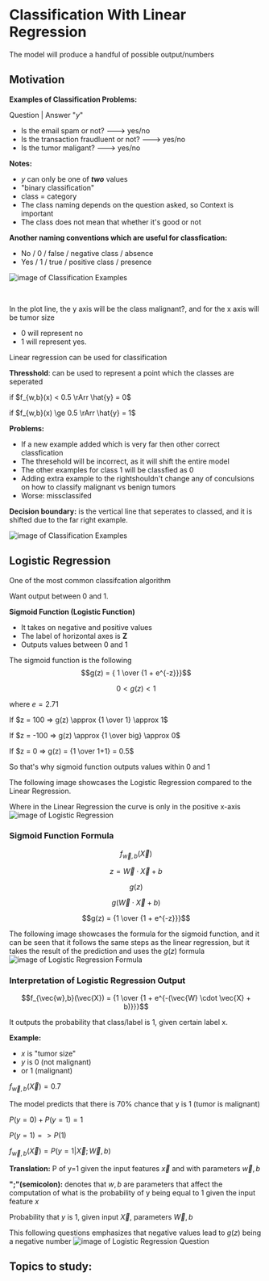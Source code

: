 # Classification With Linear Regression

The model will produce a handful of possible output/numbers

## Motivation

**Examples of Classification Problems:**

Question | Answer "$y$"
- Is the email  spam or not? ---> yes/no
- Is the transaction fraudluent or not? ---> yes/no
- Is the tumor maligant? ---> yes/no


**Notes:**

- $y$ can only be one of ***two*** values
- "binary classification"
- class = category
- The class naming depends on the question asked, so Context is important
- The class does not mean that whether it's good or not

**Another naming conventions which are useful for classfication:**

- No  / 0 / false / negative class / absence
- Yes / 1 / true  / positive class / presence

![image of Classification Examples](images/Classification-Examples.png)


<br/>

In the plot line, the y axis will be the class malignant?, and for the x axis will be tumor size

- 0 will represent no
- 1 will represent yes.

Linear regression can be used for classification

**Thresshold**: can be used to represent a point which the classes are seperated

if $f_{w,b}(x) < 0.5 \rArr \hat{y} = 0$

if $f_{w,b}(x) \ge 0.5 \rArr \hat{y} = 1$

**Problems:**

- If a new example added which is very far then other correct classfication
- The thresehold will be incorrect, as it will shift the entire model
- The other examples for class 1 will be classfied as 0
- Adding extra example to the rightshouldn't change any of conculsions on how to classify malignant vs benign tumors
- Worse: missclassifed

**Decision boundary:** is the vertical line that seperates to classed, and it is shifted due to the far right example.

![image of Classification Examples](images/Linear-Regression-Problems.png)


## Logistic Regression

One of the most common classifcation algorithm

Want output between 0 and 1.


**Sigmoid Function (Logistic Function)**  
- It takes on negative and positive values
- The label of horizontal axes is **Z**
- Outputs values between 0 and 1

The sigmoid function is the following
$$g(z) = { 1 \over {1 + e^{-z}}}$$

$$0 < g(z)< 1$$

where $e = 2.71$

If $z = 100 => g(z) \approx {1 \over 1} \approx 1$

If $z = -100 => g(z) \approx {1 \over big} \approx 0$

If $z = 0 => g(z) = {1 \over 1+1} = 0.5$

So that's why sigmoid function outputs values within 0 and 1


The following image showcases the Logistic Regression compared to the Linear Regression.

Where in the Linear Regression the curve is only in the positive x-axis
![image of Logistic Regression](images/Logistic-Regression.png)



### Sigmoid Function Formula

$$f_{\vec{w},b}(\vec{X})$$

$$z = \vec{W} \cdot \vec{X} + b$$

$$g(z)$$

$$g(\vec{W} \cdot \vec{X} + b)$$

$$g(z) = {1 \over {1 + e^{-z}}}$$

The following image showcases the formula for the sigmoid function, and it can be seen that it follows the same steps as the linear regression, but it takes the result of the prediction and uses the $g(z)$ formula
![image of Logistic Regression Formula](images/Logistic-Regression-Formula.png)


### Interpretation of Logistic Regression Output

$$f_{\vec{w},b}(\vec{X}) = {1 \over {1 + e^{-(\vec{W} \cdot \vec{X} + b)}}}$$

It outputs the probability that class/label is 1, given certain label x.

**Example:**
- $x$ is "tumor size"
- $y$ is 0 (not malignant)
- or 1 (malignant)

$f_{\vec{w},b}(\vec{X}) = 0.7$

The model predicts that there is 70% chance that y is 1 (tumor is malignant)

$P(y = 0) + P(y = 1) = 1$


$P(y = 1) => P(1)$

$f_{\vec{w},b}(\vec{X}) = P(y = 1 | \vec{X};\vec{W},b)$

**Translation:** P of y=1 given the input features $\vec{x}$ and with parameters $\vec{w}, b$

**";"(semicolon):** denotes that $w,b$  are parameters that affect the computation of what is the probability of y being equal to 1 given the input feature $x$

Probability that $y$ is 1, given input $\vec{X}$, parameters $\vec{W},b$


This following questions emphasizes that negative values lead to $g(z)$ being a negative number
![image of Logistic Regression Question](images/Logistic-Regression-Question.png)



**Topics to study:**
-